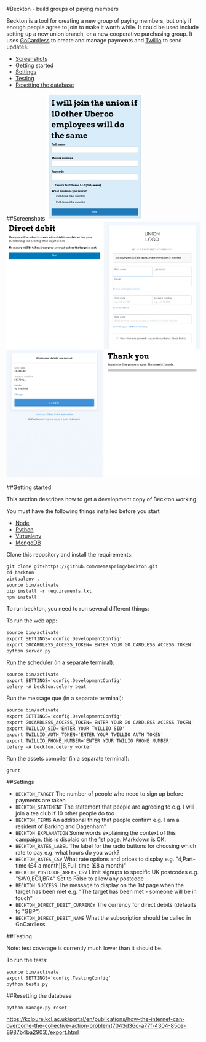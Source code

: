 #Beckton - build groups of paying members

Beckton is a tool for creating a new group of paying members, but only if enough people agree to join to make it worth while. It could be used include setting up a new union branch, or a new cooperative purchasing group. It uses [GoCardless](https://gocardless.com) to create and manage payments and [Twillio](https://www.twilio.com/) to send updates.

* [Screenshots](#screenshots)
* [Getting started](#getting-started)
* [Settings](#settings)
* [Testing](#testing)
* [Resetting the database](resetting-the-database)


##Screenshots
<img src="https://github.com/memespring/beckton/raw/master/docs/step1.png" width="250"/>
<img src="https://github.com/memespring/beckton/raw/master/docs/step2.png" width="250"/>
<img src="https://github.com/memespring/beckton/raw/master/docs/step3.png" width="250"/>
<img src="https://github.com/memespring/beckton/raw/master/docs/step4.png" width="250"/>
<img src="https://github.com/memespring/beckton/raw/master/docs/step5.png" width="250"/>

##Getting started

This section describes how to get a development copy of Beckton working.

You must have the following things installed before you start

* [Node](https://nodejs.org/en/)
* [Python](https://www.python.org)
* [Virtualenv](https://virtualenv.pypa.io/en/stable/)
* [MongoDB](https://www.mongodb.com)


Clone this repository and install the requirements:

```
git clone git+https://github.com/memespring/beckton.git
cd beckton
virtualenv .
source bin/activate
pip install -r requirements.txt
npm install
```

To run beckton, you need to run several different things:

To run the web app:

```
source bin/activate
export SETTINGS='config.DevelopmentConfig'
export GOCARDLESS_ACCESS_TOKEN='ENTER YOUR GO CARDLESS ACCESS TOKEN'
python server.py
```

Run the scheduler (in a separate terminal):
```
source bin/activate
export SETTINGS='config.DevelopmentConfig'
celery -A beckton.celery beat
```

Run the message que (in a separate terminal):
```
source bin/activate
export SETTINGS='config.DevelopmentConfig'
export GOCARDLESS_ACCESS_TOKEN='ENTER YOUR GO CARDLESS ACCESS TOKEN'
export TWILLIO_SID='ENTER YOUR TWILLIO SID'
export TWILLIO_AUTH_TOKEN='ENTER YOUR TWILLIO AUTH TOKEN'
export TWILLIO_PHONE_NUMBER='ENTER YOUR TWILIO PHONE NUMBER'
celery -A beckton.celery worker
```

Run the assets compiler (in a separate terminal):

```
grunt
```

##Settings
* ``` BECKTON_TARGET ``` The number of people who need to sign up before payments are taken
* ``` BECKTON_STATEMENT ``` The statement that people are agreeing to e.g. I will join a tea club if 10 other people do too
* ``` BECKTON_TERMS ``` An additional thing that people confirm e.g. I am a resident of Barking and Dagenham"
* ``` BECKTON_EXPLANATION ``` Some words explaining the context of this campaign. this is displaid on the 1st page. Markdown is OK.
* ``` BECKTON_RATES_LABEL ``` The label for the radio buttons for choosing which rate to pay e.g. what hours do you work?
* ``` BECKTON_RATES_CSV ``` What rate options and prices to display e.g. "4,Part-time (&pound;4 a month)|8,Full-time (&pound;8 a month)"
* ``` BECKTON_POSTCODE_AREAS_CSV ``` Limit signups to specific UK postcodes e.g. "SW9,EC1,BR4" Set to False to allow any postcode
* ``` BECKTON_SUCCESS ``` The message to display on the 1st page when the target has been met e.g. "The target has been met - someone will be in touch"
* ``` BECKTON_DIRECT_DEBIT_CURRENCY ``` The currency for direct debits (defaults to "GBP")
* ``` BECKTON_DIRECT_DEBIT_NAME ``` What the subscription should be called in GoCardless


##Testing

Note: test coverage is currently much lower than it should be.

To run the tests:

```
source bin/activate
export SETTINGS='config.TestingConfig'
python tests.py
```

##Resetting the database
```
python manage.py reset
```

https://kclpure.kcl.ac.uk/portal/en/publications/how-the-internet-can-overcome-the-collective-action-problem(7043d36c-a77f-4304-85ce-8987b4ba2903)/export.html
